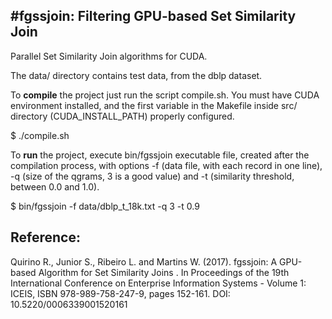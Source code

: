 #fgssjoin: Filtering GPU-based Set Similarity Join
---

Parallel Set Similarity Join algorithms for CUDA.

The data/ directory contains test data, from the dblp dataset.

To **compile** the project just run the script compile.sh. 
You must have CUDA environment installed, and the first variable 
in the Makefile inside src/ directory (CUDA_INSTALL_PATH) properly configured.

$ ./compile.sh

To **run** the project, execute bin/fgssjoin executable file, created
after the compilation process, with options -f (data file, with each
record in one line), -q (size of the qgrams, 3 is a good value) and
-t (similarity threshold, between 0.0 and 1.0).

$ bin/fgssjoin -f data/dblp_t_18k.txt -q 3 -t 0.9

Reference:
---
Quirino R., Junior S., Ribeiro L. and Martins W. (2017). fgssjoin: A GPU-based Algorithm for Set Similarity Joins . In Proceedings of the 19th International Conference on Enterprise Information Systems - Volume 1: ICEIS, ISBN 978-989-758-247-9, pages 152-161. DOI: 10.5220/0006339001520161
